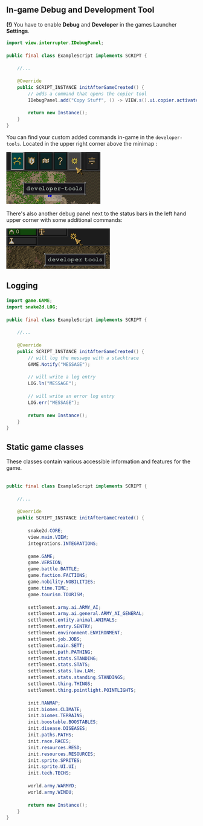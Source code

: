## In-game Debug and Development Tool

**(!)** You have to enable **Debug** and **Developer** in the games Launcher **Settings**.

```java
import view.interrupter.IDebugPanel;

public final class ExampleScript implements SCRIPT {
    
    //...

    @Override
    public SCRIPT_INSTANCE initAfterGameCreated() {
        // adds a command that opens the copier tool
        IDebugPanel.add("Copy Stuff", () -> VIEW.s().ui.copier.activate());

        return new Instance();
    }
}
```

You can find your custom added commands in-game in the `developer-tools`. Located in the upper right corner above the minimap :

![Developer Tools](img/dev-tools.png)

There's also another debug panel next to the status bars in the left hand upper corner with some additional commands:

![Debug Tools](img/debug-tools.png)

## Logging

```java
import game.GAME;
import snake2d.LOG;

public final class ExampleScript implements SCRIPT {
    
    //...

    @Override
    public SCRIPT_INSTANCE initAfterGameCreated() {
        // will log the message with a stacktrace
        GAME.Notify("MESSAGE");
        
        // will write a log entry
        LOG.ln("MESSAGE");

        // will write an error log entry
        LOG.err("MESSAGE");

        return new Instance();
    }
}
```

## Static game classes

These classes contain various accessible information and features for the game.

```java

public final class ExampleScript implements SCRIPT {

    //...

    @Override
    public SCRIPT_INSTANCE initAfterGameCreated() {

        snake2d.CORE;
        view.main.VIEW;
        integrations.INTEGRATIONS;
        
        game.GAME;
        game.VERSION;
        game.battle.BATTLE;
        game.faction.FACTIONS;
        game.nobility.NOBILITIES;
        game.time.TIME;
        game.tourism.TOURISM;
        
        settlement.army.ai.ARMY_AI;
        settlement.army.ai.general.ARMY_AI_GENERAL;
        settlement.entity.animal.ANIMALS;
        settlement.entry.SENTRY;
        settlement.environment.ENVIRONMENT;
        settlement.job.JOBS;
        settlement.main.SETT;
        settlement.path.PATHING;
        settlement.stats.STANDING;
        settlement.stats.STATS;
        settlement.stats.law.LAW;
        settlement.stats.standing.STANDINGS;
        settlement.thing.THINGS;
        settlement.thing.pointlight.POINTLIGHTS;

        init.RANMAP;
        init.biomes.CLIMATE;
        init.biomes.TERRAINS;
        init.boostable.BOOSTABLES;
        init.disease.DISEASES;
        init.paths.PATHS;
        init.race.RACES;
        init.resources.RESD;
        init.resources.RESOURCES;
        init.sprite.SPRITES;
        init.sprite.UI.UI;
        init.tech.TECHS;
        
        world.army.WARMYD;
        world.army.WINDU;

        return new Instance();
    }
}
```

